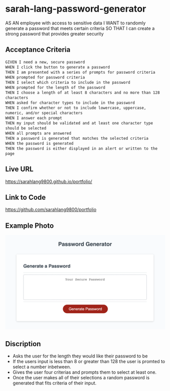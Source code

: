 # sarah-lang-password-generator

AS AN employee with access to sensitive data
I WANT to randomly generate a password that meets certain criteria
SO THAT I can create a strong password that provides greater security

## Acceptance Criteria 
```
GIVEN I need a new, secure password
WHEN I click the button to generate a password
THEN I am presented with a series of prompts for password criteria
WHEN prompted for password criteria
THEN I select which criteria to include in the password
WHEN prompted for the length of the password
THEN I choose a length of at least 8 characters and no more than 128 characters
WHEN asked for character types to include in the password
THEN I confirm whether or not to include lowercase, uppercase, numeric, and/or special characters
WHEN I answer each prompt
THEN my input should be validated and at least one character type should be selected
WHEN all prompts are answered
THEN a password is generated that matches the selected criteria
WHEN the password is generated
THEN the password is either displayed in an alert or written to the page
```

## Live URL
https://sarahlang9800.github.io/portfolio/

## Link to Code
https://github.com/sarahlang9800/portfolio

## Example Photo 
![Password Generator Example Picture](/Assets/images/pw-generator%20example%20photo.png)

## Discription 
* Asks the user for the length they would like their password to be
* If the users input is less than 8 or greater than 128 the user is promted to select a number inbetween.
* Gives the user four criterias and prompts them to select at least one.
* Once the user makes all of their selections a random password is generated that fits criteria of their input.